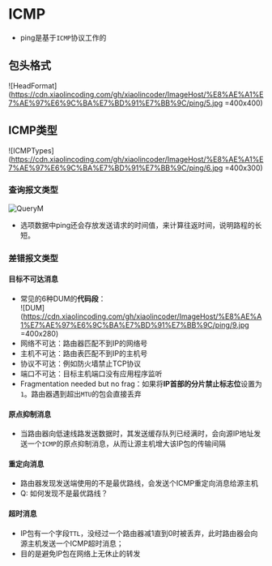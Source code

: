 # ICMP
- ping是基于`ICMP`协议工作的
## 包头格式
![HeadFormat](https://cdn.xiaolincoding.com/gh/xiaolincoder/ImageHost/%E8%AE%A1%E7%AE%97%E6%9C%BA%E7%BD%91%E7%BB%9C/ping/5.jpg =400x400) 
## ICMP类型
![ICMPTypes](https://cdn.xiaolincoding.com/gh/xiaolincoder/ImageHost/%E8%AE%A1%E7%AE%97%E6%9C%BA%E7%BD%91%E7%BB%9C/ping/6.jpg =400x300) 
### 查询报文类型
![QueryM](https://cdn.xiaolincoding.com/gh/xiaolincoder/ImageHost/%E8%AE%A1%E7%AE%97%E6%9C%BA%E7%BD%91%E7%BB%9C/ping/8.jpg) 
- 选项数据中ping还会存放发送请求的时间值，来计算往返时间，说明路程的长短。
### 差错报文类型
#### 目标不可达消息
- 常见的6种DUM的**代码段**：  
![DUM](https://cdn.xiaolincoding.com/gh/xiaolincoder/ImageHost/%E8%AE%A1%E7%AE%97%E6%9C%BA%E7%BD%91%E7%BB%9C/ping/9.jpg =400x280) 
- 网络不可达：路由器匹配不到IP的网络号
- 主机不可达：路由表匹配不到IP的主机号
- 协议不可达：例如防火墙禁止TCP协议
- 端口不可达：目标主机端口没有应用程序监听
- Fragmentation needed but no frag：如果将**IP首部的分片禁止标志位**设置为`1`。路由器遇到超出`MTU`的包会直接丢弃

#### 原点抑制消息
- 当路由器向低速线路发送数据时，其发送缓存队列已经满时，会向源IP地址发送一个`ICMP`的原点抑制消息，从而让源主机增大该IP包的传输间隔

#### 重定向消息
- 路由器发现发送端使用的不是最优路线，会发送个ICMP重定向消息给源主机
- Q: 如何发现不是最优路线？

#### 超时消息
- IP包有一个字段`TTL`，没经过一个路由器减1直到0时被丢弃，此时路由器会向源主机发送一个ICMP超时消息；
- 目的是避免IP包在网络上无休止的转发

